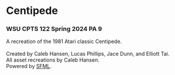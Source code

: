 # Centipede
### WSU CPTS 122 Spring 2024 PA 9
A recreation of the 1981 Atari classic Centipede.\
\
Created by Caleb Hansen, Lucas Phillips, Jace Dunn, and Elliott Tai.\
All asset recreations by Caleb Hansen.\
Powered by [SFML](https://www.sfml-dev.org/index.php).